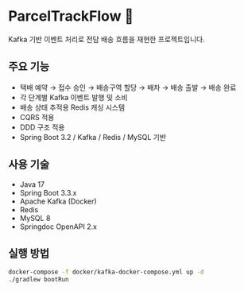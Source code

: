 # ParcelTrackFlow 🚚

Kafka 기반 이벤트 처리로 전담 배송 흐름을 재현한 프로젝트입니다.

## 주요 기능
- 택배 예약 → 접수 승인 → 배송구역 할당 → 배차 → 배송 출발 → 배송 완료
- 각 단계별 Kafka 이벤트 발행 및 소비
- 배송 상태 추적용 Redis 캐싱 시스템
- CQRS 적용
- DDD 구조 적용
- Spring Boot 3.2 / Kafka / Redis / MySQL 기반

## 사용 기술
- Java 17
- Spring Boot 3.3.x
- Apache Kafka (Docker)
- Redis
- MySQL 8
- Springdoc OpenAPI 2.x

## 실행 방법
```bash
docker-compose -f docker/kafka-docker-compose.yml up -d
./gradlew bootRun
